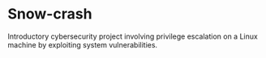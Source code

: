 # Snow-crash
Introductory cybersecurity project involving privilege escalation on a Linux machine by exploiting system vulnerabilities.
